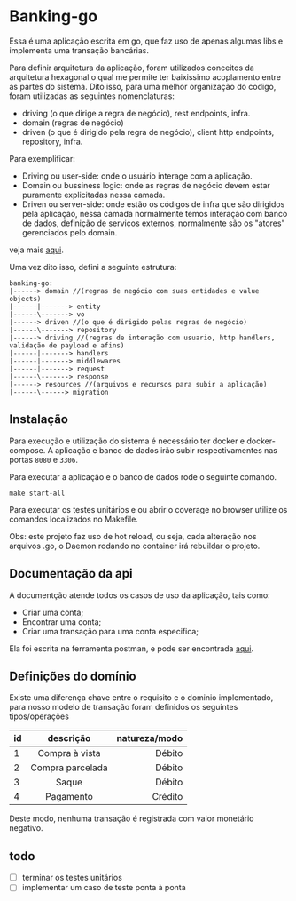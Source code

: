 # Banking-go

Essa é uma aplicação escrita em go, que faz uso de apenas algumas libs e implementa uma transação bancárias.

Para definir arquitetura da aplicação, foram utilizados conceitos da arquitetura hexagonal o qual me permite ter baixissimo acoplamento entre as partes do sistema.
Dito isso, para uma melhor organização do codigo, foram utilizadas as seguintes nomenclaturas: 
   - driving (o que dirige a regra de negócio), rest endpoints, infra.
   - domain (regras de negócio)
   - driven (o que é dirigido pela regra de negócio), client http endpoints, repository, infra.

Para exemplificar:
 - Driving ou user-side: onde o usuário interage com a aplicação. 
 - Domain ou bussiness logic: onde as regras de negócio devem estar puramente explicitadas nessa camada.
 - Driven ou server-side: onde estão os códigos de infra que são dirigidos pela aplicação, nessa camada normalmente temos interação com banco de dados, definição de serviços externos, normalmente são os "atores" gerenciados pelo domain.
 
 veja mais [aqui](https://blog.octo.com/en/hexagonal-architecture-three-principles-and-an-implementation-example/).
 
Uma vez dito isso, defini a seguinte estrutura:

```shell
banking-go:
|------> domain //(regras de negócio com suas entidades e value objects)
|------|-------> entity 
|------\-------> vo
|------> driven //(o que é dirigido pelas regras de negócio)
|------\-------> repository 
|------> driving //(regras de interação com usuario, http handlers, validação de payload e afins)
|------|-------> handlers
|------|-------> middlewares
|------|-------> request
|------\-------> response
|------> resources //(arquivos e recursos para subir a aplicação)
|------\------> migration
```

## Instalação

Para execução e utilização do sistema é necessário ter docker e docker-compose.
A aplicação e banco de dados irão subir respectivamentes nas portas `8080` e `3306`.

Para executar a aplicação e o banco de dados rode o seguinte comando.

```shell script
make start-all
```

Para  executar os testes unitários e ou abrir o coverage no browser utilize os comandos localizados no Makefile.

Obs: este projeto faz uso de hot reload, ou seja, cada alteração nos arquivos .go, o Daemon rodando no container irá rebuildar o projeto.

## Documentação da api

A documentção atende todos os casos de uso da aplicação, tais como:
 - Criar uma conta;
 - Encontrar uma conta;
 - Criar uma transação para uma conta especifica;
 
Ela foi escrita na ferramenta postman, e pode ser encontrada [aqui](https://documenter.getpostman.com/view/359751/TVRj793K#b7524462-3340-4932-89c1-ef9c4b6d486e).

## Definições do domínio

Existe uma diferença chave entre o requisito e o dominio implementado, para nosso modelo de transação foram definidos os seguintes tipos/operações

| id | descrição       | natureza/modo  |
| ---|:---------------:| -------:|
| 1  | Compra à vista  | Débito  |
| 2  | Compra parcelada| Débito  |
| 3  | Saque           | Débito  |
| 4  | Pagamento       | Crédito |

Deste modo, nenhuma transação é registrada com valor monetário negativo.  

## todo

- [ ] terminar os testes unitários 
- [ ] implementar um caso de teste ponta à ponta
